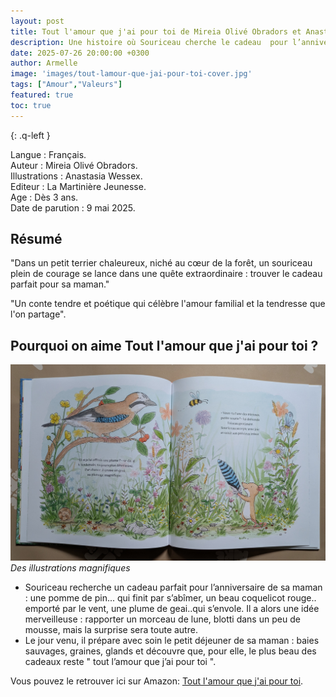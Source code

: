 ```yaml
---
layout: post
title: Tout l'amour que j'ai pour toi de Mireia Olivé Obradors et Anastasia Wessex.
description: Une histoire où Souriceau cherche le cadeau  pour l’anniversaire de sa maman. Malgré ses idées et les imprévus qui jalonnent son chemin, il persévère. Un récit très poétique, avec un très beau message d’amour.
date: 2025-07-26 20:00:00 +0300
author: Armelle
image: 'images/tout-lamour-que-jai-pour-toi-cover.jpg'
tags: ["Amour","Valeurs"]
featured: true
toc: true
---
```


{: .q-left }

Langue : Français.    
Auteur : Mireia Olivé Obradors.       
Illustrations : Anastasia Wessex.                       
Editeur : La Martinière Jeunesse.               
Age :  Dès 3 ans.                             
Date de parution : 9 mai 2025.         

## Résumé

"Dans un petit terrier chaleureux, niché au cœur de la forêt, un souriceau plein de courage se lance dans une quête extraordinaire : trouver le cadeau parfait pour sa maman."

"Un conte tendre et poétique qui célèbre l'amour familial et la tendresse que l'on partage".

## Pourquoi on aime Tout l'amour que j'ai pour toi ?

![Des illustrations magnifiques](images/tout-lamour-que-jai-pour-toi-int.jpg)
*Des illustrations magnifiques*
- Souriceau recherche un cadeau parfait pour l’anniversaire de sa maman : une pomme de pin... qui finit par s’abîmer, un beau coquelicot rouge.. emporté par le vent, une plume de geai..qui s’envole. Il a alors une idée merveilleuse : rapporter un morceau de lune, blotti dans un peu de mousse, mais la surprise sera toute autre.
- Le jour venu, il prépare avec soin le petit déjeuner de sa maman : baies sauvages, graines, glands et découvre que, pour elle, le plus beau des cadeaux reste " tout l’amour que j’ai pour toi ".

Vous pouvez le retrouver ici sur Amazon: [Tout l'amour que j'ai pour toi](https://amzn.to/45zDo07).



